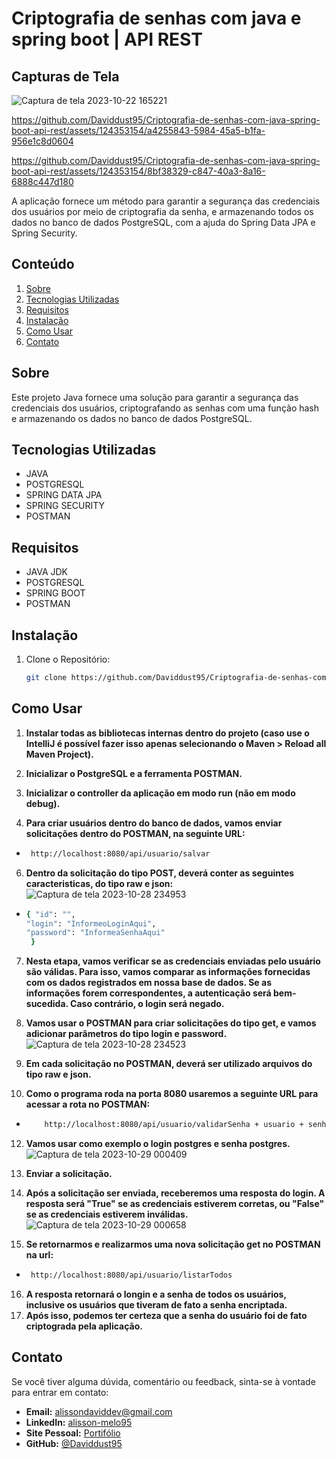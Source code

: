 # Criptografia de senhas com java e spring boot | API REST

## Capturas de Tela

![Captura de tela 2023-10-22 165221](https://github.com/Daviddust95/Criptografia-de-senhas-com-java-spring-boot-api-rest/assets/124353154/7284152a-0035-496a-a759-8bcf466478da)


https://github.com/Daviddust95/Criptografia-de-senhas-com-java-spring-boot-api-rest/assets/124353154/a4255843-5984-45a5-b1fa-956e1c8d0604

https://github.com/Daviddust95/Criptografia-de-senhas-com-java-spring-boot-api-rest/assets/124353154/8bf38329-c847-40a3-8a16-6888c447d180

<justify>
A aplicação fornece um método para garantir a segurança das credenciais dos usuários por meio de criptografia
da senha, e armazenando todos os dados no banco de dados PostgreSQL, com a ajuda do Spring Data JPA e 
Spring Security.
</justify>

## Conteúdo

1. [Sobre](#sobre)
2. [Tecnologias Utilizadas](#tecnologias-utilizadas)
3. [Requisitos](#requisitos)
4. [Instalação](#instalação)
5. [Como Usar](#como-usar)
6. [Contato](#contato)

## Sobre
<justify>
Este projeto Java fornece uma solução para garantir a segurança das credenciais dos usuários, criptografando as senhas com uma função hash e armazenando os dados no banco de dados PostgreSQL.
<justify>

## Tecnologias Utilizadas

- JAVA
- POSTGRESQL
- SPRING DATA JPA
- SPRING SECURITY
- POSTMAN

## Requisitos

   - JAVA JDK
   - POSTGRESQL
   - SPRING BOOT
   - POSTMAN

## Instalação

1. Clone o Repositório:
   ```bash
   git clone https://github.com/Daviddust95/Criptografia-de-senhas-com-java-spring-boot-api-rest.git
 ## Como Usar
 
1. **Instalar todas as bibliotecas internas dentro do projeto (caso use o IntelliJ é possível fazer isso apenas selecionando o Maven > Reload all Maven Project).**

2. **Inicializar o PostgreSQL e a ferramenta POSTMAN.**

3. **Inicializar o controller da aplicação em modo run (não em modo debug).**

4. **Para criar usuários dentro do banco de dados, vamos enviar solicitações dentro do POSTMAN, na seguinte URL:**
- ```bash
   http://localhost:8080/api/usuario/salvar
6. **Dentro da solicitação do tipo POST, deverá conter as seguintes caracteristicas, do tipo raw e json:**
![Captura de tela 2023-10-28 234953](https://github.com/Daviddust95/Criptografia-de-senhas-com-java-spring-boot-api-rest/assets/124353154/620f8359-5a3e-4bb8-928b-660346c8b5e0)
- ```bash
  { "id": "",
  "login": "InformeoLoginAqui",
  "password": "InformeaSenhaAqui"
   }
7. **Nesta etapa, vamos verificar se as credenciais enviadas pelo usuário são válidas. Para isso, vamos comparar as informações fornecidas com os dados registrados em nossa base de dados. Se as informações forem correspondentes, a autenticação será bem-sucedida. Caso contrário, o login será negado.**

8. **Vamos usar o POSTMAN para criar solicitações do tipo get, e vamos adicionar parâmetros do tipo login e password.**
![Captura de tela 2023-10-28 234523](https://github.com/Daviddust95/Criptografia-de-senhas-com-java-spring-boot-api-rest/assets/124353154/18f4a2f0-9d72-47f0-aa60-6ababd020f8a)

9. **Em cada solicitação no POSTMAN, deverá ser utilizado arquivos do tipo raw e json.**

10. **Como o programa roda na porta 8080 usaremos a seguinte URL para acessar a rota no POSTMAN:**
- ```bash
      http://localhost:8080/api/usuario/validarSenha + usuario + senha
12.  **Vamos usar como exemplo o login postgres e senha postgres.**
![Captura de tela 2023-10-29 000409](https://github.com/Daviddust95/Criptografia-de-senhas-com-java-spring-boot-api-rest/assets/124353154/a6f7dc2c-3b1a-4911-aa6e-3712b2ee5e06)

13. **Enviar a solicitação.**

14. **Após a solicitação ser enviada, receberemos uma resposta do login. A resposta será "True" se as credenciais estiverem corretas, ou "False" se as credenciais estiverem inválidas.**
![Captura de tela 2023-10-29 000658](https://github.com/Daviddust95/Criptografia-de-senhas-com-java-spring-boot-api-rest/assets/124353154/2b0adbec-26bb-4d66-8c37-a52e35c47173)

15. **Se retornarmos e realizarmos uma nova solicitação get no POSTMAN na url:**
- ```bash
   http://localhost:8080/api/usuario/listarTodos
16. **A resposta retornará o longin e a senha de todos os usuários, inclusive os usuários que tiveram de fato a senha encriptada.**
18. **Após isso, podemos ter certeza que a senha do usuário foi de fato criptograda pela aplicação.**

## Contato
Se você tiver alguma dúvida, comentário ou feedback, sinta-se à vontade para entrar em contato:

- **Email:** alissondaviddev@gmail.com
- **LinkedIn:** [alisson-melo95](https://www.linkedin.com/in/alisson-melo95/) 
- **Site Pessoal:** [Portifólio](https://alissondev.tech)
- **GitHub:** [@Daviddust95](https://github.com/Daviddust95)
